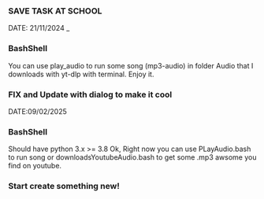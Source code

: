 ### SAVE TASK AT SCHOOL 
DATE: 21/11/2024 _
### BashShell
You can use play_audio to run some song (mp3-audio) in folder Audio that I downloads with yt-dlp with terminal.
Enjoy it.
### FIX and Update with dialog to make it cool
DATE:09/02/2025
### BashShell
Should have python 3.x >= 3.8
Ok, Right now you can use PLayAudio.bash to run song or downloadsYoutubeAudio.bash to get some .mp3 awsome you find on youtube.
### Start create something new!

